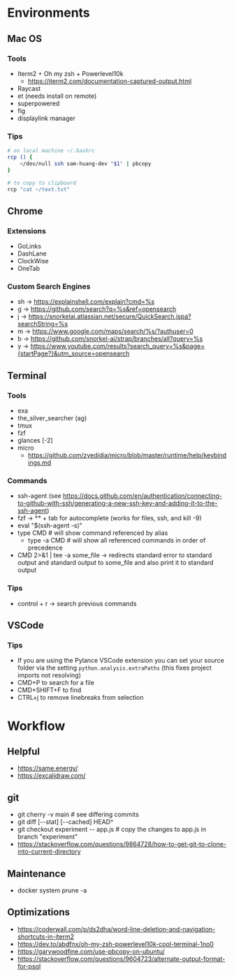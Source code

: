 # Environments
## Mac OS
### Tools
* Iterm2 + Oh my zsh + Powerlevel10k
    * https://iterm2.com/documentation-captured-output.html
* Raycast
* et (needs install on remote)
* superpowered
* fig
* displaylink manager

### Tips
```bash
# on local machine ~/.bashrc
rcp () {
    </dev/null ssh sam-huang-dev "$1" | pbcopy
}
```
```bash
# to copy to clipboard
rcp "cat ~/text.txt"
```

## Chrome
### Extensions
* GoLinks
* DashLane
* ClockWise
* OneTab

### Custom Search Engines
* sh -> https://explainshell.com/explain?cmd=%s
* g -> https://github.com/search?q=%s&ref=opensearch
* j -> https://snorkelai.atlassian.net/secure/QuickSearch.jspa?searchString=%s
* m -> https://www.google.com/maps/search/%s/?authuser=0
* b -> https://github.com/snorkel-ai/strap/branches/all?query=%s
* y -> https://www.youtube.com/results?search_query=%s&page={startPage?}&utm_source=opensearch


## Terminal
### Tools
* exa
* the_silver_searcher (ag)
* tmux
* fzf
* glances [-2]
* micro
    * https://github.com/zyedidia/micro/blob/master/runtime/help/keybindings.md

### Commands
* ssh-agent (see https://docs.github.com/en/authentication/connecting-to-github-with-ssh/generating-a-new-ssh-key-and-adding-it-to-the-ssh-agent)
* fzf → ** + tab for autocomplete (works for files, ssh, and kill -9)
* eval "$(ssh-agent -s)"
* type CMD # will show command referenced by alias
    * type -a CMD # will show all referenced commands in order of precedence
* CMD 2>&1 | tee -a some_file → redirects standard error to standard output and standard output to some_file and also print it to standard output
### Tips
* control + r → search previous commands

## VSCode
### Tips
* If you are using the Pylance VSCode extension you can set your source folder via the setting `python.analysis.extraPaths` (this fixes project imports not resolving)
* CMD+P to search for a file
* CMD+SHIFT+F to find
* CTRL+j to remove linebreaks from selection

# Workflow

## Helpful
* https://same.energy/
* https://excalidraw.com/
## git
* git cherry -v main  # see differing commits
* git diff [--stat] [--cached] HEAD^
* git checkout experiment -- app.js  # copy the changes to app.js in branch "experiment"
* https://stackoverflow.com/questions/9864728/how-to-get-git-to-clone-into-current-directory

## Maintenance
* docker system prune -a
## Optimizations
* https://coderwall.com/p/ds2dha/word-line-deletion-and-navigation-shortcuts-in-iterm2
* https://dev.to/abdfnx/oh-my-zsh-powerlevel10k-cool-terminal-1no0
* https://garywoodfine.com/use-pbcopy-on-ubuntu/
* https://stackoverflow.com/questions/9604723/alternate-output-format-for-psql       
